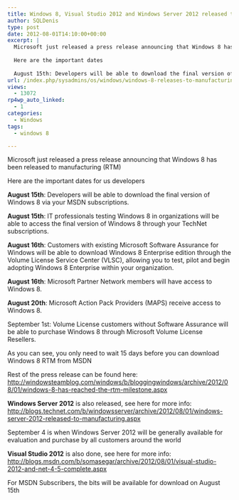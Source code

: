 ```yaml
---
title: Windows 8, Visual Studio 2012 and Windows Server 2012 released to manufacturing
author: SQLDenis
type: post
date: 2012-08-01T14:10:00+00:00
excerpt: |
  Microsoft just released a press release announcing that Windows 8 has been released to manufacturing (RTM)
  
  Here are the important dates
  
  August 15th: Developers will be able to download the final version of Windows 8 via your MSDN subscriptions.&hellip;
url: /index.php/sysadmins/os/windows/windows-8-releases-to-manufacturing/
views:
  - 13072
rp4wp_auto_linked:
  - 1
categories:
  - Windows
tags:
  - windows 8

---
```

Microsoft just released a press release announcing that Windows 8 has been released to manufacturing (RTM)

Here are the important dates for us developers

**August 15th**: Developers will be able to download the final version of Windows 8 via your MSDN subscriptions.

**August 15th**: IT professionals testing Windows 8 in organizations will be able to access the final version of Windows 8 through your TechNet subscriptions.

**August 16th**: Customers with existing Microsoft Software Assurance for Windows will be able to download Windows 8 Enterprise edition through the Volume License Service Center (VLSC), allowing you to test, pilot and begin adopting Windows 8 Enterprise within your organization.

**August 16th**: Microsoft Partner Network members will have access to Windows 8.

**August 20th**: Microsoft Action Pack Providers (MAPS) receive access to Windows 8.
  
September 1st: Volume License customers without Software Assurance will be able to purchase Windows 8 through Microsoft Volume License Resellers.

As you can see, you only need to wait 15 days before you can download Windows 8 RTM from MSDN

Rest of the press release can be found here: http://windowsteamblog.com/windows/b/bloggingwindows/archive/2012/08/01/windows-8-has-reached-the-rtm-milestone.aspx

**Windows Server 2012** is also released, see here for more info: http://blogs.technet.com/b/windowsserver/archive/2012/08/01/windows-server-2012-released-to-manufacturing.aspx
  
September 4 is when Windows Server 2012 will be generally available for evaluation and purchase by all customers around the world

**Visual Studio 2012** is also done, see here for more info: http://blogs.msdn.com/b/somasegar/archive/2012/08/01/visual-studio-2012-and-net-4-5-complete.aspx
  
For MSDN Subscribers, the bits will be available for download on August 15th